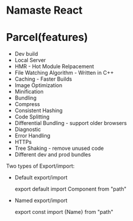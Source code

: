 # Namaste React


# Parcel(features)

- Dev build
- Local Server
- HMR - Hot Module Relpacement
- File Watching Algorithm - Written in C++
- Caching - Faster Builds
- Image Optimization
- Minification
- Bundling
- Compress
- Consistent Hashing
- Code Splitting
- Differential Bundling - support older browsers
- Diagnostic
- Error Handling
- HTTPs
- Tree  Shaking - remove unused code
- Different dev and prod bundles


Two types of Export/import:

- Default export/import 

  export default <Name of Component>
  import Component from "path"

- Named export/import

  export const <Name>
  import {Name} from "path"

